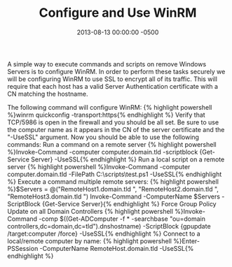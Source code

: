 ﻿---
layout: post
title:  Configure and Use WinRM
date:   2013-08-13 00:00:00 -0500
categories: IT
---






A simple way to execute commands and scripts on remove Windows Servers is to configure WinRM. In order to perform these tasks securely we will be configuring WinRM to use SSL to encrypt all of its traffic. This will require that each host has a valid Server Authentication certificate with a CN matching the hostname.

The following command will configure WinRM:
{% highlight powershell %}winrm quickconfig -transport:https{% endhighlight %}
Verify that TCP/5986 is open in the firewall and you should be all set. Be sure to use the computer name as it appears in the CN of the server certificate and the "-UseSSL" argument.
Now you should be able to use the following commands:
Run a command on a remote server
{% highlight powershell %}Invoke-Command -computer computer.domain.tld -scriptblock {Get-Service Server} -UseSSL{% endhighlight %}
Run a local script on a remote server
{% highlight powershell %}Invoke-Command -computer computer.domain.tld -FilePath C:\scripts\test.ps1 -UseSSL{% endhighlight %}
Execute a command multiple remote servers:
{% highlight powershell %}$Servers = @("RemoteHost1.domain.tld ", "RemoteHost2.domain.tld ", "RemoteHost3.domain.tld ")
Invoke-Command -ComputerName $Servers -ScriptBlock {Get-Service Server}{% endhighlight %}
Force Group Policy Update on all Domain Controllers
{% highlight powershell %}Invoke-Command -comp $((Get-ADComputer -f * -searchbase "ou=domain controllers,dc=domain,dc=tld").dnshostname) -ScriptBlock {gpupdate /target:computer /force} -UseSSL{% endhighlight %}
Connect to a local/remote computer by name:
{% highlight powershell %}Enter-PSSession -ComputerName RemoteHost.domain.tld -UseSSL{% endhighlight %}


